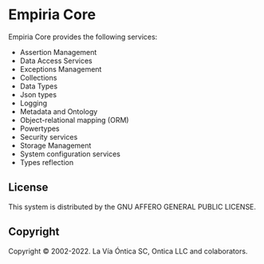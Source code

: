 ﻿# Empiria Core

Empiria Core provides the following services:

-  Assertion Management
-  Data Access Services
-  Exceptions Management
-  Collections
-  Data Types
-  Json types
-  Logging
-  Metadata and Ontology
-  Object-relational mapping (ORM)
-  Powertypes
-  Security services
-  Storage Management
-  System configuration services
-  Types reflection

## License

This system is distributed by the GNU AFFERO GENERAL PUBLIC LICENSE.

## Copyright

Copyright © 2002-2022. La Vía Óntica SC, Ontica LLC and colaborators.
